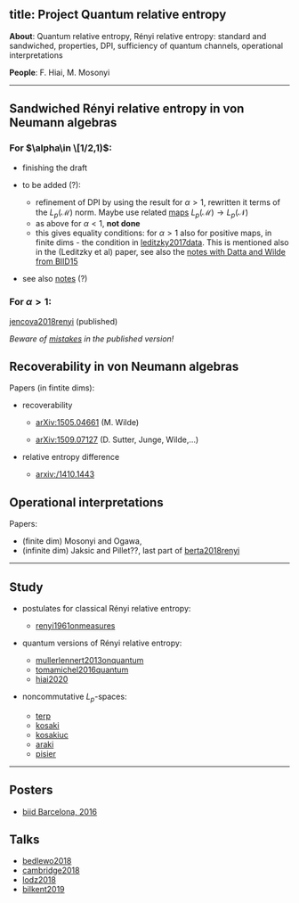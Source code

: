 title: Project Quantum relative entropy
---
**About**: Quantum relative entropy, Rényi relative entropy: standard and sandwiched, properties, DPI,
 sufficiency of quantum channels, operational interpretations

**People**: F. Hiai, M. Mosonyi

---

## Sandwiched Rényi relative entropy in von Neumann algebras


### For $\alpha\in \[1/2,1)$: 


* finishing the draft

* to be added (?): 
    * refinement of DPI by using the result for $\alpha>1$, rewritten it terms of the $L_p(\mathcal M)$ norm. Maybe use related [maps](PROJECT_qre/dual_maps.pdf) $L_p(\mathcal M)\to L_p(\mathcal N)$
    *  as above for $\alpha<1$,  **not done**
    * this gives equality conditions: for $\alpha>1$ also for positive maps, in finite dims - the condition in 
 [leditzky2017data](leditzky2017data). This is mentioned also in the (Leditzky et al) paper, see also the [notes with Datta and Wilde from BIID15](PROJECT_qre/djw_biid_notes.pdf) 


* see also [notes](PROJECT_qre/notes.pdf) (?)


###  For $\alpha>1$:  

[jencova2018renyi](jencova2018renyi) (published)

*Beware of [mistakes](jencova2018renyi/mistakes.pdf) in the published version!*


## Recoverability in von Neumann algebras


Papers (in fintite dims):

* recoverability 
  
    - [arXiv:1505.04661](https://arxiv.org/abs/1505.04661) (M. Wilde)
   
    - [arXiv:1509.07127](https://arxiv.org/abs/1509.07127) (D. Sutter, Junge, Wilde,...)

* relative entropy difference

    - [arxiv:/1410.1443](https://arxiv.org/abs/1410.1443)

## Operational interpretations


Papers: 

* (finite dim) Mosonyi and Ogawa, 
* (infinite dim) Jaksic and Pillet??, last part of [berta2018renyi](berta2018renyi)

---

## Study 

* postulates for classical Rényi relative entropy:
    
    - [renyi1961onmeasures](renyi1961onmeasures) 

* quantum versions of Rényi relative entropy:
    
    - [mullerlennert2013onquantum](mullerlennert2013onquantum)
    - [tomamichel2016quantum](tomamichel2016quantum)
    - [hiai2020](hiai2020) 	

* noncommutative $L_p$-spaces:

    - [terp](terp1981lpspaces)
    - [kosaki](kosaki1984applications)
    - [kosakiuc](kosaki1984applicationsuc)
    - [araki]()
    - [pisier]()

---

## Posters

* [biid Barcelona, 2016](/static/pdf/lpposter.pdf)


## Talks

* [bedlewo2018](/static/pdf/bedlewo2018.pdf)
* [cambridge2018](/static/pdf/cambridge2018.pdf)
* [lodz2018](/static/pdf/lodz2018.pdf)
* [bilkent2019](/static/pdf/bilkent2019.pdf)



